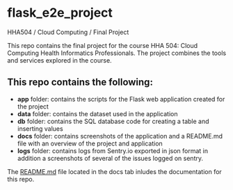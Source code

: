 # flask_e2e_project
HHA504 / Cloud Computing / Final Project 


This repo contains the final project for the course HHA 504: Cloud Computing Health Informatics Professionals. The project combines the tools and services explored in the course. 

## This repo contains the following: 
+ **app** folder: contains the scripts for the Flask web application created for the project
+ **data** folder: contains the dataset used in the application
+ **db** folder: contains the SQL database code for creating a table and inserting values
+ **docs** folder: contains screenshots of the application and a README.md file with an overview of the project and application
+ **logs** folder: contains logs from Sentry.io exported in json format in addition a screenshots of several of the issues logged on sentry.

The [README.md](https://github.com/c-susan/flask_e2e_project/tree/main/docs) file located in the docs tab inludes the documentation for this repo. 
